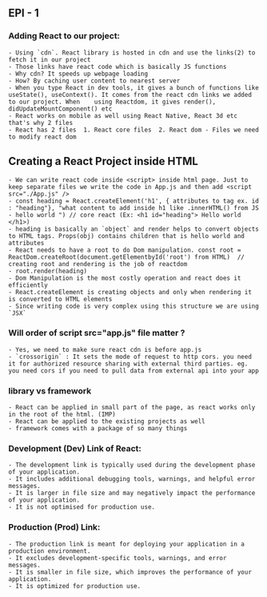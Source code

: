 ## EPI - 1

### Adding React to our project:

    - Using `cdn`. React library is hosted in cdn and use the links(2) to fetch it in our project
    - Those links have react code which is basically JS functions
    - Why cdn? It speeds up webpage loading
    - How? By caching user content to nearest server
    - When you type React in dev tools, it gives a bunch of functions like useState(), useContext(). It comes from the react cdn links we added to our project. When    using Reactdom, it gives render(), didUpdateMountComponent() etc
    - React works on mobile as well using React Native, React 3d etc that's why 2 files
    - React has 2 files  1. React core files  2. React dom - Files we need to modify react dom

## Creating a React Project inside HTML

    - We can write react code inside <script> inside html page. Just to keep separate files we write the code in App.js and then add <script src="./App.js" />
    - const heading = React.createElement('h1', { attributes to tag ex. id : "heading"}, "what content to add inside h1 like .innerHTML() from JS - hello world ") // core react (Ex: <h1 id="heading"> Hello world </h1>)
    - heading is basically an `object` and render helps to convert objects to HTML tags. Props(obj) contains children that is hello world and attributes
    - React needs to have a root to do Dom manipulation. const root = ReactDom.createRoot(document.getElementbyId('root') from HTML)  // creating root and rendering is the job of reactdom
    - root.render(heading)
    - Dom Manipulation is the most costly operation and react does it efficiently
    - React.createElement is creating objects and only when rendering it is converted to HTML elements
    - Since writing code is very complex using this structure we are using `JSX`

### Will order of script src="app.js" file matter ?

    - Yes, we need to make sure react cdn is before app.js
    - `crossorigin` : It sets the mode of request to http cors. you need it for authorized resource sharing with external third parties. eg. you need cors if you need to pull data from external api into your app

### library vs framework

    - React can be applied in small part of the page, as react works only in the root of the html. (IMP)
    - React can be applied to the existing projects as well
    - framework comes with a package of so many things

### Development (Dev) Link of React:

    - The development link is typically used during the development phase of your application.
    - It includes additional debugging tools, warnings, and helpful error messages.
    - It is larger in file size and may negatively impact the performance of your application.
    - It is not optimised for production use.

### Production (Prod) Link:

    - The production link is meant for deploying your application in a production environment.
    - It excludes development-specific tools, warnings, and error messages.
    - It is smaller in file size, which improves the performance of your application.
    - It is optimized for production use.
